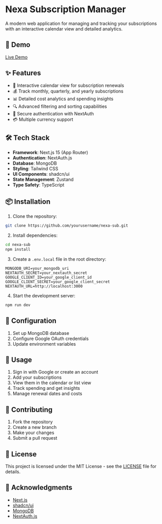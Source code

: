 # Nexa Subscription Manager

A modern web application for managing and tracking your subscriptions with an interactive calendar view and detailed analytics.

## 🚀 Demo

[Live Demo](https://nexa-sub.vercel.app/)

## ✨ Features

- 📅 Interactive calendar view for subscription renewals
- 💰 Track monthly, quarterly, and yearly subscriptions
- 📊 Detailed cost analytics and spending insights
- 🔍 Advanced filtering and sorting capabilities
- 🔐 Secure authentication with NextAuth
- 💳 Multiple currency support

## 🛠️ Tech Stack

- **Framework**: Next.js 15 (App Router)
- **Authentication**: NextAuth.js
- **Database**: MongoDB
- **Styling**: Tailwind CSS
- **UI Components**: shadcn/ui
- **State Management**: Zustand
- **Type Safety**: TypeScript

## 📦 Installation

1. Clone the repository:
```bash
git clone https://github.com/yourusername/nexa-sub.git
```

2. Install dependencies:
```bash
cd nexa-sub
npm install
```

3. Create a `.env.local` file in the root directory:
```env
MONGODB_URI=your_mongodb_uri
NEXTAUTH_SECRET=your_nextauth_secret
GOOGLE_CLIENT_ID=your_google_client_id
GOOGLE_CLIENT_SECRET=your_google_client_secret
NEXTAUTH_URL=http://localhost:3000
```

4. Start the development server:
```bash
npm run dev
```

## 🔧 Configuration

1. Set up MongoDB database
2. Configure Google OAuth credentials
3. Update environment variables

## 📱 Usage

1. Sign in with Google or create an account
2. Add your subscriptions
3. View them in the calendar or list view
4. Track spending and get insights
5. Manage renewal dates and costs

## 🤝 Contributing

1. Fork the repository
2. Create a new branch
3. Make your changes
4. Submit a pull request

## 📄 License

This project is licensed under the MIT License - see the [LICENSE](LICENSE) file for details.

## 👏 Acknowledgments

- [Next.js](https://nextjs.org/)
- [shadcn/ui](https://ui.shadcn.com/)
- [MongoDB](https://www.mongodb.com/)
- [NextAuth.js](https://next-auth.js.org/)